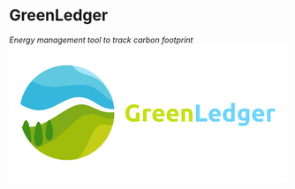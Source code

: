 # GreenLedger
_Energy management tool to track carbon footprint_
![GreenLedger Logo](https://raw.githubusercontent.com/RohanShrothrium/EnergyLedger/hacktober/Logo/logo.jpg)
